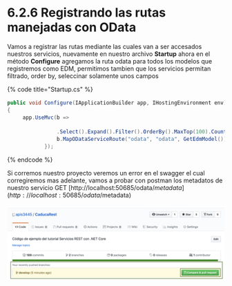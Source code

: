 # 6.2.6 Registrando las rutas manejadas con OData

Vamos a registrar las rutas mediante las cuales van a ser accesados nuestros servicios, nuevamente en nuestro archivo **Startup** ahora en el método **Configure** agregamos la ruta odata para todos los modelos que registremos como EDM, permitimos tambien que los servicios permitan filtrado, order by, seleccinar solamente unos campos

{% code title="Startup.cs" %}
```csharp
public void Configure(IApplicationBuilder app, IHostingEnvironment env)
{
     app.UseMvc(b =>
            
                .Select().Expand().Filter().OrderBy().MaxTop(100).Count();
                b.MapODataServiceRoute("odata", "odata", GetEdmModel());
            });
```
{% endcode %}

Si corremos nuestro proyecto veremos un error en el swagger el cual corregiremos mas adelante, vamos a probar con postman los metadatos de nuestro servicio GET [http://localhost:50685/odata/$metadata](http://localhost:50685/odata/$metadata) 

![](../../.gitbook/assets/image%20%28300%29.png)

### 

